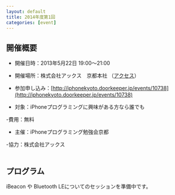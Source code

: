 ```yaml
---
layout: default
title: 2014年度第1回
categories: [event]
---
```


## 開催概要

 - 開催日時：2013年5月22日 19:00〜21:00

 - 開催場所：株式会社アックス　京都本社 （[アクセス](http://www.axe-inc.co.jp/map/kyoto.html)）



 - 参加申し込み：[http://iphonekyoto.doorkeeper.jp/events/10738](http://iphonekyoto.doorkeeper.jp/events/10738)

 - 対象：iPhoneプログラミングに興味がある方なら誰でも
 
 -費用：無料

 - 主催：iPhoneプログラミング勉強会京都
 
 -協力：株式会社アックス
<br /><br />

## プログラム

 iBeacon や Bluetooth LEについてのセッションを準備中です。


